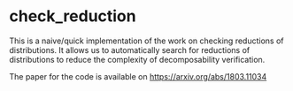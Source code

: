# check_reduction
This is a naive/quick implementation of the work on checking reductions of distributions. It allows us to automatically search for reductions of distributions to reduce the complexity of decomposability verification.

The paper for the code is available on https://arxiv.org/abs/1803.11034 
